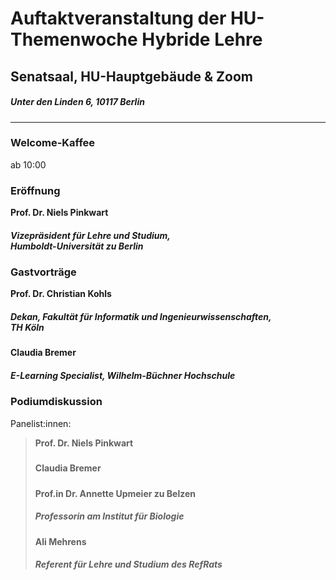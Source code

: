 # Auftaktveranstaltung der HU-Themenwoche Hybride Lehre
## Senatsaal, HU-Hauptgebäude & Zoom 
##### Unter den Linden 6, 10117 Berlin
---
### Welcome-Kaffee
ab 10:00
### Eröffnung
**Prof. Dr. Niels Pinkwart**  
##### Vizepräsident für Lehre und Studium, <br> Humboldt-Universität zu Berlin 

### Gastvorträge 
**Prof. Dr. Christian Kohls**
##### Dekan, Fakultät für Informatik und Ingenieurwissenschaften,<br> TH Köln 
**Claudia Bremer**
##### E-Learning Specialist, Wilhelm-Büchner Hochschule 


### Podiumdiskussion 
Panelist:innen: 
> **Prof. Dr. Niels Pinkwart** 
> #####  
> **Claudia Bremer** 
> #####   
> **Prof.in Dr. Annette Upmeier zu Belzen** 
> ##### Professorin am Institut für Biologie
> **Ali Mehrens** 
> ##### Referent für Lehre und Studium des RefRats



